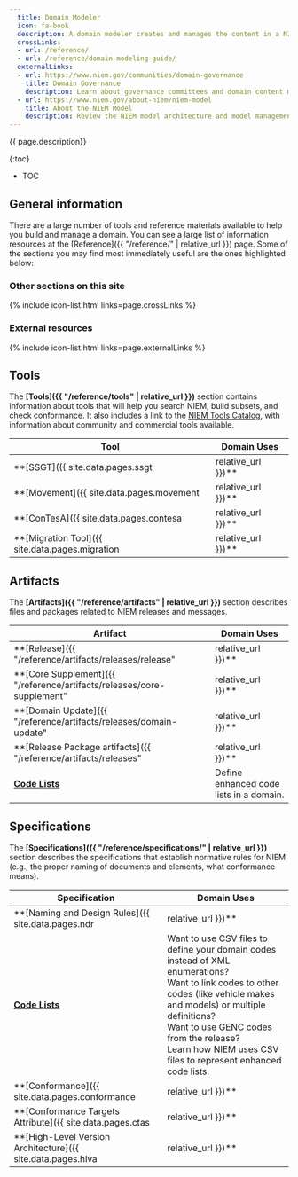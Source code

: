 ```yaml
---
  title: Domain Modeler
  icon: fa-book
  description: A domain modeler creates and manages the content in a NIEM domain.
  crossLinks:
  - url: /reference/
  - url: /reference/domain-modeling-guide/
  externalLinks:
  - url: https://www.niem.gov/communities/domain-governance
    title: Domain Governance
    description: Learn about governance committees and domain content management on niem.gov.
  - url: https://www.niem.gov/about-niem/niem-model
    title: About the NIEM Model
    description: Review the NIEM model architecture and model management on niem.gov.
---
```


{{ page.description}}

{:toc}
- TOC

## General information

There are a large number of tools and reference materials available to help you build and manage a domain. You can see a large list of information resources at the [Reference]({{ "/reference/" | relative_url }}) page.  Some of the sections you may find most immediately useful are the ones highlighted below:

### Other sections on this site

{% include icon-list.html links=page.crossLinks %}

### External resources

{% include icon-list.html links=page.externalLinks %}

## Tools

The **[Tools]({{ "/reference/tools" | relative_url }})** section contains information about tools that will help you search NIEM, build subsets, and check conformance.  It also includes a link to the [NIEM Tools Catalog](https://www.niem.gov/tools-catalog), with information about community and commercial tools available.

| Tool | Domain Uses |
| ---- | ----------- |
| **[SSGT]({{ site.data.pages.ssgt | relative_url }})** | Search and view the content of the model. |
| **[Movement]({{ site.data.pages.movement | relative_url }})** | Search and view the content of the model in the new and easy-to-use open-source tool. |
| **[ConTesA]({{ site.data.pages.contesa | relative_url }})** | During the release development process, do you submit changes to your domain as NIEM-conformant XML Schema?  Use ConTesA to check your XML schema for NDR conformance errors and warnings. |
| **[Migration Tool]({{ site.data.pages.migration | relative_url }})** | N/A - Domain schemas are already migrated to the latest release as part of the release development process. |

## Artifacts

The **[Artifacts]({{ "/reference/artifacts" | relative_url }})** section describes files and packages related to NIEM releases and messages.

| Artifact | Domain Uses |
| -------- | ----------- |
| **[Release]({{ "/reference/artifacts/releases/release" | relative_url }})** | Learn about NIEM major and minor releases. |
| **[Core Supplement]({{ "/reference/artifacts/releases/core-supplement" | relative_url }})** | Learn about NIEM publishes additive changes for the Core namespace between major releases. |
| **[Domain Update]({{ "/reference/artifacts/releases/domain-update" | relative_url }})** | Learn about to publish changes for your domain outside of the normal NIEM release cycle. |
| **[Release Package artifacts]({{ "/reference/artifacts/releases" | relative_url }})** | Learn about the artifacts that can be found in a release package. |
| **[Code Lists](../../reference/artifacts/code-lists)** | Define enhanced code lists in a domain. |

## Specifications

The **[Specifications]({{ "/reference/specifications/" | relative_url }})** section describes the specifications that establish normative rules for NIEM (e.g., the proper naming of documents and elements, what conformance means).

| Specification | Domain Uses |
| ------------- | ----------- |
| **[Naming and Design Rules]({{ site.data.pages.ndr | relative_url }})** | Learn about the architecture of the NIEM data model, its representation in XML, and the conformance rules that are required for domain schemas. |
| **[Code Lists](../../reference/specifications/code-lists)** | Want to use CSV files to define your domain codes instead of XML enumerations? <br> Want to link codes to other codes (like vehicle makes and models) or multiple definitions? <br> Want to use GENC codes from the release?  <br>Learn how NIEM uses CSV files to represent enhanced code lists. |
| **[Conformance]({{ site.data.pages.conformance | relative_url }})** | Learn what it means for a schema, IEPD, or other artifact to be NIEM-conformant. |
| **[Conformance Targets Attribute]({{ site.data.pages.ctas | relative_url }})** | Learn how to declare conformance targets for your extension schemas. <br> This is required both for NIEM conformance and to use ConTesA for conformance testing. |
| **[High-Level Version Architecture]({{ site.data.pages.hlva | relative_url }})** | Learn about major and minor releases, Core Supplements, domain updates, and the NIEM release cycle. |
